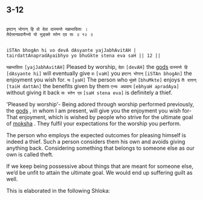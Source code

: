 ## 3-12


```shloka-sa

इष्टान् भोगान् हि वो देवा दास्यन्ते यज्ञभाविताः ।
तैर्दत्तानप्रदायैभ्यो यो भुङ्क्ते स्तेन एव सः ॥ १२ ॥

```
```shloka-sa-hk

iSTAn bhogAn hi vo devA dAsyante yajJabhAvitAH |
tairdattAnapradAyaibhyo yo bhuGkte stena eva saH || 12 ||

```
`यज्ञभाविताः` `[yajJabhAvitAH]` Pleased by worship, `देवाः` `[devAH]` the 
[gods](gods_and_other_powers) `दास्यन्ते हि` `[dAsyante hi]` will eventually give `वः` `[vaH]` you `इष्टान् भोगान्` `[iSTAn bhogAn]` the enjoyment you wish for. `यः` `[yaH]` The person who `भुंक्ते` `[bhuMkte]` enjoys `तैः दत्तान्` `[taiH dattAn]` the benefits given by them `एभ्यः अप्रदाय` `[ebhyaH apradAya]` without giving it back `सः स्तेन एव` `[saH stena eva]` is definitely a thief.

'Pleased by worship'- Being adored through worship performed previously, the 
[gods](gods_and_other_powers)
, in whom I am present, will give you the enjoyment you wish for- That enjoyment, which is wished by people who strive for the ultimate goal of 
[moksha](Moksha)
. They fulfil your expectations for the worship you perform. 

The person who employs the expected outcomes for pleasing himself is indeed a thief. Such a person considers them his own and avoids giving anything back. Considering something that belongs to someone else as our own is called theft. 

If we keep being possessive about things that are meant for someone else, we’d be unfit to attain the ultimate goal. We would end up suffering guilt as well.

This is elaborated in the following Shloka:


